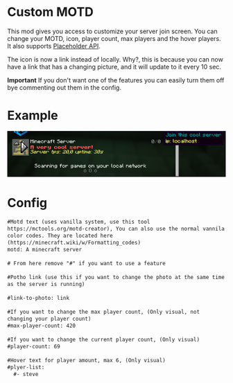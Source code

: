 # Custom MOTD
This mod gives you access to customize your server join screen.
You can change your MOTD, icon, player count, max players and the hover players.
It also supports [Placeholder API](https://modrinth.com/mod/placeholder-api).

The icon is now a link instead of locally. Why?, this is because you can now have a link that has a changing picture, and it will update to it every 10 sec.

**Important** If you don't want one of the features you can easily turn them off bye commenting out them in the config.

# Example
![Example](./images/2024-07-30_16.39.05.png)

# Config
```
#Motd text (uses vanilla system, use this tool https://mctools.org/motd-creator), You can also use the normal vannila color codes. They are located here (https://minecraft.wiki/w/Formatting_codes)
motd: A minecraft server

# From here remove "#" if you want to use a feature

#Potho link (use this if you want to change the photo at the same time as the server is running)

#link-to-photo: link

#If you want to change the max player count, (Only visual, not changing your player count)
#max-player-count: 420

#If you want to change the current player count, (Only visual)
#player-count: 69

#Hover text for player amount, max 6, (Only visual)
#plyer-list:
  #- steve
```